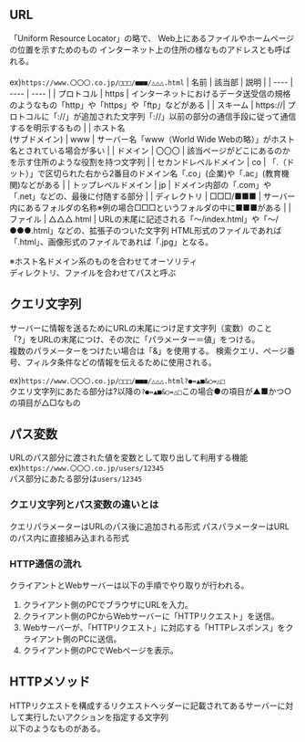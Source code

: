 ## URL
「Uniform Resource Locator」の略で、
Web上にあるファイルやホームページの位置を示すためのもの
インターネット上の住所の様なものアドレスとも呼ばれる。<br><br>
ex)```https://www.〇〇〇.co.jp/□□□/■■■/△△△.html```
| 名前 | 該当部 | 説明 |
| ---- | ---- | ---- |
| プロトコル | https | インターネットにおけるデータ送受信の規格のようなもの「http」や「https」や「ftp」などがある |
| スキーム | https://| プロトコルに「://」が追加された文字列「://」以前の部分の通信手段に従って通信するを明示するもの |
| ホスト名<br>(サブドメイン) | www | サーバー名「www（World Wide Webの略）」がホスト名とされている場合が多い |
| ドメイン | 〇〇〇 | 該当ページがどこにあるのかを示す住所のような役割を持つ文字列 |
| セカンドレベルドメイン | co | 「.（ドット）」で区切られた右から2番目のドメイン名「.co」(企業)や「.ac」(教育機関)などがある |
| トップレベルドメイン | jp | ドメイン内部の「.com」や「.net」などの、最後に付随する部分 |
| ディレクトリ | □□□/■■■  | サーバー内にあるフォルダの名称※例の場合□□□というフォルダの中に■■■がある |
| ファイル | △△△.html | URLの末尾に記述される「～/index.html」や「～/●●●.html」などの、拡張子のついた文字列 HTML形式のファイルであれば「.html」、画像形式のファイルであれば「.jpg」となる。 

※ホスト名ドメイン系のものを合わせてオーソリティ<br>
ディレクトリ、ファイルを合わせてパスと呼ぶ

## クエリ文字列
サーバーに情報を送るためにURLの末尾につけ足す文字列（変数）のこと<br>
「?」をURLの末尾につけ、その次に「パラメーター＝値」をつける。<br>
複数のパラメーターをつけたい場合は「&」を使用する。
検索クエリ、ページ番号、フィルタ条件などの情報を伝えるために使用される。<br>

ex)```https://www.〇〇〇.co.jp/□□□/■■■/△△△.html?●=▲■&○=△□```<br>
クエリ文字列にあたる部分は?以降の```?●=▲■&○=△□```この場合●の項目が▲■かつ○の項目が△□なもの

## パス変数
URLのパス部分に渡された値を変数として取り出して利用する機能<br>
 ex)```https://www.〇〇〇.co.jp/users/12345```<br>
パス部分にあたる部分は```users/12345```

### クエリ文字列とパス変数の違いとは<br>
クエリパラメーターはURLのパス後に追加される形式
パスパラメーターはURLのパス内に直接組み込まれる形式


### HTTP通信の流れ

クライアントとWebサーバーは以下の手順でやり取りが行われる。

1. クライアント側のPCでブラウザにURLを入力。
2. クライアント側のPCからWebサーバーに「HTTPリクエスト」を送信。
3. Webサーバーが、「HTTPリクエスト」に対応する「HTTPレスポンス」をクライアント側のPCに送信。
4. クライアント側のPCでWebページを表示。





## HTTPメソッド
HTTPリクエストを構成するリクエストヘッダーに記載されてあるサーバーに対して実行したいアクションを指定する文字列<br>
以下のようなものがある。



